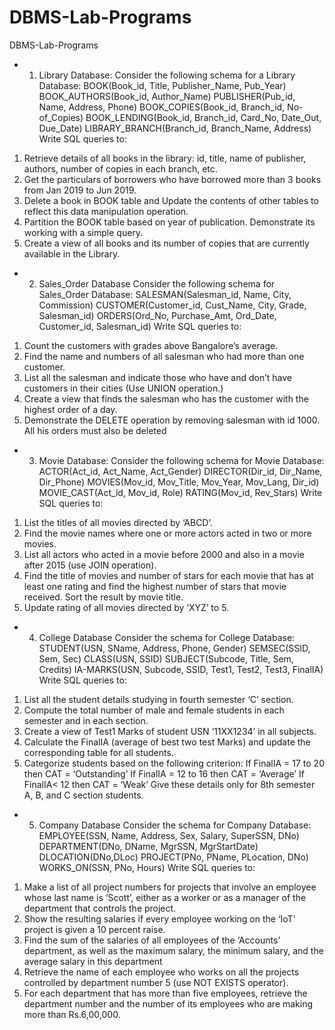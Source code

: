 # DBMS-Lab-Programs
 DBMS-Lab-Programs

- 1. Library Database:
Consider the following schema for a Library Database:
BOOK(Book_id, Title, Publisher_Name, Pub_Year)
BOOK_AUTHORS(Book_id, Author_Name)
PUBLISHER(Pub_id, Name, Address, Phone)
BOOK_COPIES(Book_id, Branch_id, No-of_Copies)
BOOK_LENDING(Book_id, Branch_id, Card_No, Date_Out, Due_Date)
LIBRARY_BRANCH(Branch_id, Branch_Name, Address)
Write SQL queries to:
1. Retrieve details of all books in the library: id, title, name of publisher, authors, number
of copies in each branch, etc.
2. Get the particulars of borrowers who have borrowed more than 3 books from Jan 2019
to Jun 2019.
3. Delete a book in BOOK table and Update the contents of other tables to reflect this data
manipulation operation.
4. Partition the BOOK table based on year of publication. Demonstrate its working with a
simple query.
5. Create a view of all books and its number of copies that are currently available in the
Library.

- 2. Sales_Order Database
Consider the following schema for Sales_Order Database:
SALESMAN(Salesman_id, Name, City, Commission)
CUSTOMER(Customer_id, Cust_Name, City, Grade, Salesman_id)
ORDERS(Ord_No, Purchase_Amt, Ord_Date, Customer_id, Salesman_id)
Write SQL queries to:
1. Count the customers with grades above Bangalore’s average.
2. Find the name and numbers of all salesman who had more than one customer.
3. List all the salesman and indicate those who have and don’t have customers in their cities
(Use UNION operation.)
4. Create a view that finds the salesman who has the customer with the highest order of a
day.
5. Demonstrate the DELETE operation by removing salesman with id 1000. All his orders
must also be deleted

- 3. Movie Database:
Consider the following schema for Movie Database:
ACTOR(Act_id, Act_Name, Act_Gender)
DIRECTOR(Dir_id, Dir_Name, Dir_Phone)
MOVIES(Mov_id, Mov_Title, Mov_Year, Mov_Lang, Dir_id)
MOVIE_CAST(Act_id, Mov_id, Role)
RATING(Mov_id, Rev_Stars)
Write SQL queries to:
1. List the titles of all movies directed by ‘ABCD’.
2. Find the movie names where one or more actors acted in two or more movies.
3. List all actors who acted in a movie before 2000 and also in a movie after 2015
(use JOIN operation).
4. Find the title of movies and number of stars for each movie that has at least one
rating and find the highest number of stars that movie received. Sort the result
by movie title.
5. Update rating of all movies directed by ‘XYZ’ to 5.

- 4. College Database
Consider the schema for College Database:
STUDENT(USN, SName, Address, Phone, Gender)
SEMSEC(SSID, Sem, Sec)
CLASS(USN, SSID)
SUBJECT(Subcode, Title, Sem, Credits)
IA-MARKS(USN, Subcode, SSID, Test1, Test2, Test3, FinalIA)
Write SQL queries to:
1. List all the student details studying in fourth semester ‘C’ section.
2. Compute the total number of male and female students in each semester and in each
section.
3. Create a view of Test1 Marks of student USN ‘11XX1234’ in all subjects.
4. Calculate the FinalIA (average of best two test Marks) and update the corresponding
table for all students.
5. Categorize students based on the following criterion:
If FinalIA = 17 to 20 then CAT = ‘Outstanding’
If FinalIA = 12 to 16 then CAT = ‘Average’
If FinalIA< 12 then CAT = ‘Weak’
Give these details only for 8th semester A, B, and C section students.

- 5. Company Database
Consider the schema for Company Database:
EMPLOYEE(SSN, Name, Address, Sex, Salary, SuperSSN, DNo)
DEPARTMENT(DNo, DName, MgrSSN, MgrStartDate)
DLOCATION(DNo,DLoc)
PROJECT(PNo, PName, PLocation, DNo)
WORKS_ON(SSN, PNo, Hours)
Write SQL queries to:
1. Make a list of all project numbers for projects that involve an employee whose last name
is ‘Scott’, either as a worker or as a manager of the department that controls the project.
2. Show the resulting salaries if every employee working on the ‘IoT’ project is given a 10
percent raise.
3. Find the sum of the salaries of all employees of the ‘Accounts’ department, as well as
the maximum salary, the minimum salary, and the average salary in this department
4. Retrieve the name of each employee who works on all the projects controlled by
department number 5 (use NOT EXISTS operator).
5. For each department that has more than five employees, retrieve the department number
and the number of its employees who are making more than Rs.6,00,000.